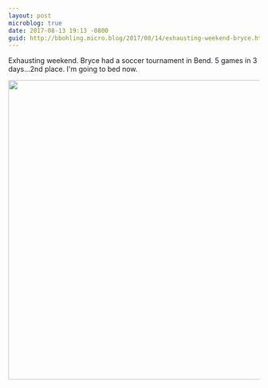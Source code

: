 ```yaml
---
layout: post
microblog: true
date: 2017-08-13 19:13 -0800
guid: http://bbohling.micro.blog/2017/08/14/exhausting-weekend-bryce.html
---
```

Exhausting weekend. Bryce had a soccer tournament in Bend. 5 games in 3 days...2nd place. I'm going to bed now.

<img src="http://bbohling.micro.blog/uploads/2017/fd4f4cefe8.jpg" width="599" height="600" />
